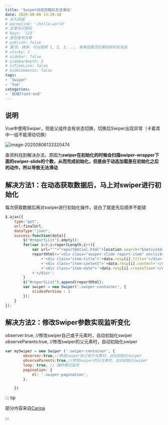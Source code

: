 ```yaml
---
title: 'Swiper动态加载后无法滑动'
date: 2020-08-06 13:28:10
# 永久链接
# permalink: '/hello-world'
# 文章访问密码
# keys: '123'
# 是否发布文章
# publish: false
# 置顶: 降序，可以按照 1, 2, 3, ... 来降低置顶文章的排列优先级
# sticky: 1
# sidebar: false
# sidebarDepth: 2
# isTimeLine: false
# hideComments: false
tags:
- 'Swiper'
- 'Vue'
categories:
- '前端front-end'
---
```




## 说明

Vue中使用Swiper，但是父组件会有状态切换，切换后Swiper出现异常（卡着其中一组不能滑动切换）

![image-20200806133320474](https://img.chanx.tech/i/2022/06/12/acoq3_0.png)

查资料找到解决办法，原因为**swiper在初始化的时候会扫描swiper-wrapper下面的swiper-slide的个数，从而完成初始化，但是由于动态加载是在初始化之后的动作，所以导致无法滑动**

## 解决方法1：在动态获取数据后，马上对swiper进行初始化

每次获取数据后再对swiper进行初始化操作，说白了就是先后顺序不能错

```javascript
$.ajax({
    type:"get",
    url:finalUrl,
    dataType:"json",
    success:function(data){
        $("#reportList").empty();
        for(var i=0;i<reportLength;i++){
            var url="'"+"reportDetial.html"+location.search+"&noticeId="+reportList[i].id+"'";
            reportHtml+='<div class="swiper-slide report-item" onclick="reportJump('+url+')">'
                +'<div class="item-title">'+data.resp[i].title+'</div>'
                +'<div class="item-content">'+data.resp[i].content+'</div>'
                +'<div class="item-date">'+data.resp[i].createTime+'</div>'
            +'</div>';
        }
        $("#reportList").append(reportHtml);
        var swiper = new Swiper('.swiper-container', {
            slidesPerView : 3
        });
    }
});
```



## 解决方法2：修改Swiper参数实现监听变化

 observer:true,	//修改swiper自己或子元素时，自动初始化swiper
 observeParents:true,	//修改swiper的父元素时，自动初始化swiper

```js
var mySwiper = new Swiper ('.swiper-container', {
        observer:true,//修改swiper自己或子元素时，自动初始化swiper
        observeParents:true,//修改swiper的父元素时，自动初始化swiper
        loop: true, // 循环模式选项
        pagination: {
            el: '.swiper-pagination',
        },

    })
```

::: tip

部分内容来自[Carina](https://www.cnblogs.com/yangguoe/p/9857398.html)

:::